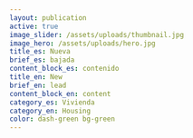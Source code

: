 ```yaml
---
layout: publication
active: true
image_slider: /assets/uploads/thumbnail.jpg
image_hero: /assets/uploads/hero.jpg
title_es: Nueva
brief_es: bajada
content_block_es: contenido
title_en: New
brief_en: lead
content_block_en: content
category_es: Vivienda
category_en: Housing
color: dash-green bg-green
---
```

